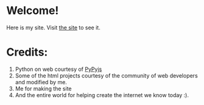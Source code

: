 # Welcome!

Here is my site.
Visit [the site](https://elijah629.github.io) to see it.

# Credits:
1. Python on web courtesy of [PyPyjs](http://www.pypyjs.org)
2. Some of the html projects courtesy of the community of web developers and modified by me.
3. Me for making the site
4. And the entire world for helping create the internet we know today :).
